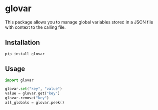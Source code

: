 # glovar

This package allows you to manage global variables stored in a JSON file with context to the calling file.

## Installation

`pip install glovar`

## Usage

```python
import glovar

glovar.set("key", "value")
value = glovar.get("key")
glovar.remove("key")
all_globals = glovar.peek()
```
